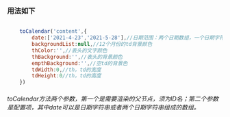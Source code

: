 ### 用法如下

```javascript

    toCalendar('content',{
        date:['2021-4-23','2021-5-28'],//日期范围：两个日期数组，一个日期字符串
        backgroundList:null,//12个月份的td背景颜色
        thColor:'',//表头的文字颜色
        thBackground:'',//表头的背景颜色
        empthBackground:'',//空td的背景色
        tdWidth:0,//th，td的宽度
        tdHeight:0//th，td的高度
    })

```

###### toCalendar方法两个参数，第一个是需要渲染的父节点，须为ID名；第二个参数是配置项，其中date可以是日期字符串或者两个日期字符串组成的数组。
